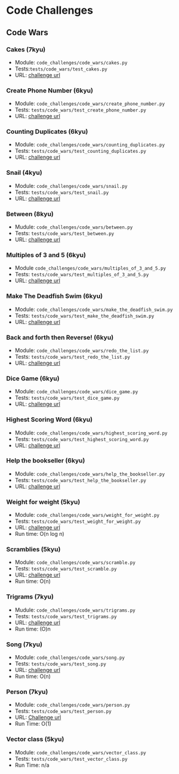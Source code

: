 # Code Challenges
## Code Wars
### Cakes (7kyu)
   * Module: `code_challenges/code_wars/cakes.py`
   * Tests:`tests/code_wars/test_cakes.py`
   * URL: [challenge url](https://www.codewars.com/kata/525c65e51bf619685c000059/python)
### Create Phone Number (6kyu)
   * Module: `code_challenges/code_wars/create_phone_number.py`
   * Tests: `tests/code_wars/test_create_phone_number.py`
   * URL: [challenge url](https://www.codewars.com/kata/525f50e3b73515a6db000b83/python)
### Counting Duplicates (6kyu)
  * Module: `code_challenges/code_wars/counting_duplicates.py`
  * Tests: `tests/code_wars/test_counting_duplicates.py`
  * URL: [challenge url](https://www.codewars.com/kata/54bf1c2cd5b56cc47f0007a1/python)
### Snail (4kyu)
  * Module: `code_challenges/code_wars/snail.py`
  * Tests: `tests/code_wars/test_snail.py`
  * URL: [challenge url](https://www.codewars.com/kata/521c2db8ddc89b9b7a0000c1/python)
### Between (8kyu)
  * Mudule: `code_challenges/code_wars/between.py`
  * Tests: `tests/code_wars/test_between.py`
  * URL: [challenge url](https://www.codewars.com/kata/55ecd718f46fba02e5000029/python)
### Multiples of 3 and 5 (6kyu)
  * Module `code_challenges/code_wars/multiples_of_3_and_5.py`
  * Tests: `tests/code_wars/test_multiples_of_3_and_5.py`
  * URL: [challenge url](https://www.codewars.com/kata/514b92a657cdc65150000006/python)
### Make The Deadfish Swim (6kyu)
  * Module: `code_challenges/code_wars/make_the_deadfish_swim.py`
  * Tests: `tests/code_wars/test_make_the_deadfish_swim.py`
  * URL: [challenge url](https://www.codewars.com/kata/51e0007c1f9378fa810002a9/python)
### Back and forth then Reverse! (6kyu)
  * Module: `code_challenges/code_wars/redo_the_list.py`
  * Tests: `tests/code_wars/test_redo_the_list.py`
  * URL: [challenge url](https://www.codewars.com/kata/60cc93db4ab0ae0026761232/python)
### Dice Game (6kyu)
  * Module: `code_challenges/code_wars/dice_game.py`
  * Tests: `tests/code_wars/test_dice_game.py`
  * URL: [challenge url](https://www.codewars.com/kata/5270d0d18625160ada0000e4/python)
### Highest Scoring Word (6kyu)
  * Module: `code_challenges/code_wars/highest_scoring_word.py`
  * Tests: `tests/code_wars/test_highest_scoring_word.py`
  * URL: [challenge url](https://www.codewars.com/kata/57eb8fcdf670e99d9b000272/python)
### Help the bookseller (6kyu)
  * Module: `code_challenges/code_wars/help_the_bookseller.py`
  * Tests: `tests/code_wars/test_help_the_bookseller.py`
  * URL: [challenge url](https://www.codewars.com/kata/54dc6f5a224c26032800005c/python)
### Weight for weight (5kyu)
  * Module: `code_challenges/code_wars/weight_for_weight.py`
  * Tests: `tests/code_wars/test_weight_for_weight.py`
  * URL: [challenge url](https://www.codewars.com/kata/55c6126177c9441a570000cc/python)
  * Run time: O(n log n)
### Scramblies (5kyu)
  * Module: `code_challenges/code_wars/scramble.py`
  * Tests: `tests/code_wars/test_scramble.py`
  * URL: [challenge url](https://www.codewars.com/kata/55c04b4cc56a697bb0000048/python)
  * Run time: O(n)
### Trigrams (7kyu)
  * Mudule: `code_challenges/code_wars/trigrams.py`
  * Tests: `tests/code_wars/test_trigrams.py`
  * URL: [challenge url](https://www.codewars.com/kata/55d8dc4c8e629e55dc000068/python)
  * Run time: (O)n
### Song (7kyu)
  * Module: `code_challenges/code_wars/song.py`
  * Tests: `tests/code_wars/test_song.py`
  * URL: [challenge url](https://www.codewars.com/kata/6089c7992df556001253ba7d/python)
  * Run time: O(n)
### Person (7kyu)
  * Module: `code_challenges/code_wars/person.py`
  * Tests: `tests/code_wars/test_person.py`
  * URL: [Challenge url](https://www.codewars.com/kata/513f887e484edf3eb3000001/python)
  * Run Time: O(1)
### Vector class (5kyu)
  * Module: `code_challenges/code_wars/vector_class.py`
  * Tests: `tests/code_wars/test_vector_class.py`
  * Run Time: n/a
